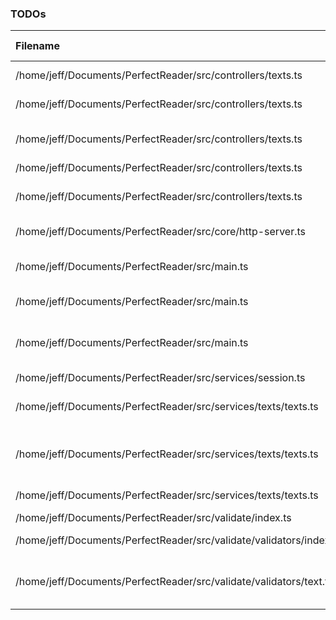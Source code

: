 ### TODOs
| Filename | line # | TODO
|:------|:------:|:------
| /home/jeff/Documents/PerfectReader/src/controllers/texts.ts | 45 | OCR from web image
| /home/jeff/Documents/PerfectReader/src/controllers/texts.ts | 46 | FIX OCR route w/ validator
| /home/jeff/Documents/PerfectReader/src/controllers/texts.ts | 199 | Check if ID exists on getID route try catch
| /home/jeff/Documents/PerfectReader/src/controllers/texts.ts | 212 | use delete method
| /home/jeff/Documents/PerfectReader/src/controllers/texts.ts | 253 | this route doesn't return the update object
| /home/jeff/Documents/PerfectReader/src/core/http-server.ts | 127 | InternalServerError Page
| /home/jeff/Documents/PerfectReader/src/main.ts | 10 | Refactor db routes to no longer use result type
| /home/jeff/Documents/PerfectReader/src/main.ts | 11 | Should also add types to the routes
| /home/jeff/Documents/PerfectReader/src/main.ts | 12 | Must add correct type refactored dependency injections
| /home/jeff/Documents/PerfectReader/src/services/session.ts | 17 | CHANGE KEYS
| /home/jeff/Documents/PerfectReader/src/services/texts/texts.ts | 17 | must find a way to fix JIMP asynchronicity
| /home/jeff/Documents/PerfectReader/src/services/texts/texts.ts | 18 | how do we make the timeout period longer for ocrTextFromFS
| /home/jeff/Documents/PerfectReader/src/services/texts/texts.ts | 67 | Remove converted image !
| /home/jeff/Documents/PerfectReader/src/validate/index.ts | 15 | rename these?
| /home/jeff/Documents/PerfectReader/src/validate/validators/index.ts | 6 | Mimic behavior with new set up?
| /home/jeff/Documents/PerfectReader/src/validate/validators/text.ts | 3 | create validators for highlights and paragraph controllers